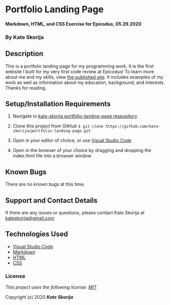 # Portfolio Landing Page

#### Markdown, HTML, and CSS Exercise for Epicodus, 05.29.2020

### By Kate Skorija

## Description

This is a portfolio landing page for my programming work. It is the first website I built for my very first code review at Epicodus! To learn more about me and my skills, view [the published site](https://kate-skorija.github.io/portfolio-landing-page/). It includes examples of my work as well as information about my education, background, and interests. Thanks for reading.

## Setup/Installation Requirements

1.  Navigate to [kate-skorija portfolio-landing-page respository](https://github.com/kate-skorija/portfolio-landing-page)

2. Clone this project from GitHub
`$ git clone https://github.com/kate-skorija/portfolio-landing-page.git`

3. Open in your editor of choice, or use [Visual Studio Code](https://code.visualstudio.com/)

4. Open in the browser of your choice by dragging and dropping the index.html file into a browser window

## Known Bugs

There are no known bugs at this time.

## Support and Contact Details

If there are any issues or questions, please contact Kate Skorija at <kateskorija@gmail.com>

## Technologies Used

*  [Visual Studio Code](https://code.visualstudio.com/)
*  [Markdown](https://daringfireball.net/projects/markdown/)
*  [HTML](https://developer.mozilla.org/en-US/docs/Web/Guide/HTML/HTML5)
*  [CSS](https://developer.mozilla.org/en-US/docs/Glossary/CSS)


### License

*This project uses the following license: [MIT](https://opensource.org/licenses/MIT)*

Copyright (c) 2020 **_Kate Skorija_**
